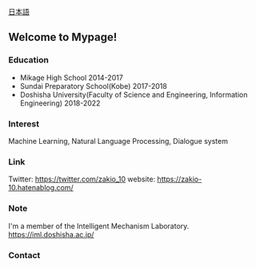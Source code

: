 <a href="/japanese">日本語</a>
## Welcome to Mypage!
### Education
- Mikage High School 2014-2017
- Sundai Preparatory School(Kobe) 2017-2018
- Doshisha University(Faculty of Science and Engineering, Information Engineering) 2018-2022

### Interest
Machine Learning, Natural Language Processing, Dialogue system

### Link
Twitter: https://twitter.com/zakio_10
website: https://zakio-10.hatenablog.com/

### Note
I'm a member of the Intelligent Mechanism Laboratory.  
https://iml.doshisha.ac.jp/

### Contact

